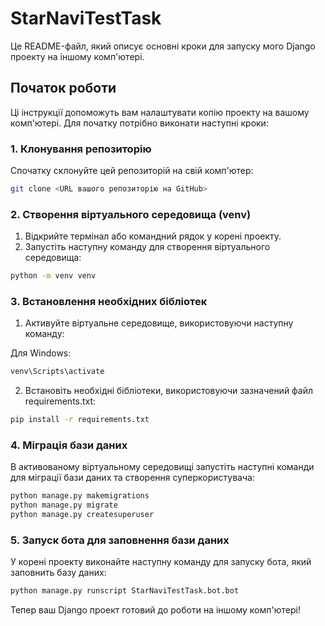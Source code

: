 # StarNaviTestTask

Це README-файл, який описує основні кроки для запуску мого Django проекту на іншому комп'ютері.

## Початок роботи

Ці інструкції допоможуть вам налаштувати копію проекту на вашому комп'ютері. Для початку потрібно виконати наступні кроки:

### 1. Клонування репозиторію

Спочатку склонуйте цей репозиторій на свій комп'ютер:

```bash
git clone <URL вашого репозиторію на GitHub>
```

### 2. Створення віртуального середовища (venv)

1) Відкрийте термінал або командний рядок у корені проекту.
2) Запустіть наступну команду для створення віртуального середовища:

```bash
python -m venv venv
```

### 3. Встановлення необхідних бібліотек

1) Активуйте віртуальне середовище, використовуючи наступну команду:

Для Windows:
```bash
venv\Scripts\activate
```
2) Встановіть необхідні бібліотеки, використовуючи зазначений файл requirements.txt:
```bash
pip install -r requirements.txt
```
### 4. Міграція бази даних
В активованому віртуальному середовищі запустіть наступні команди для міграції бази даних та створення суперкористувача:
```bash
python manage.py makemigrations
python manage.py migrate
python manage.py createsuperuser
```
### 5. Запуск бота для заповнення бази даних
У корені проекту виконайте наступну команду для запуску бота, який заповнить базу даних:
```bash
python manage.py runscript StarNaviTestTask.bot.bot
```
Тепер ваш Django проект готовий до роботи на іншому комп'ютері!